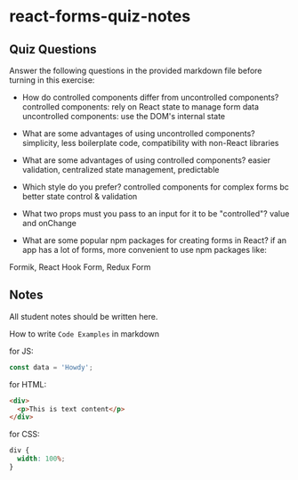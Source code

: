 # react-forms-quiz-notes

## Quiz Questions

Answer the following questions in the provided markdown file before turning in this exercise:

- How do controlled components differ from uncontrolled components?
  controlled components: rely on React state to manage form data
  uncontrolled components: use the DOM's internal state

- What are some advantages of using uncontrolled components?
  simplicity, less boilerplate code, compatibility with non-React libraries

- What are some advantages of using controlled components?
  easier validation, centralized state management, predictable

- Which style do you prefer?
  controlled components for complex forms bc better state control & validation

- What two props must you pass to an input for it to be "controlled"?
  value and onChange

- What are some popular npm packages for creating forms in React?
  if an app has a lot of forms, more convenient to use npm packages like:

Formik, React Hook Form, Redux Form

## Notes

All student notes should be written here.

How to write `Code Examples` in markdown

for JS:

```javascript
const data = 'Howdy';
```

for HTML:

```html
<div>
  <p>This is text content</p>
</div>
```

for CSS:

```css
div {
  width: 100%;
}
```
